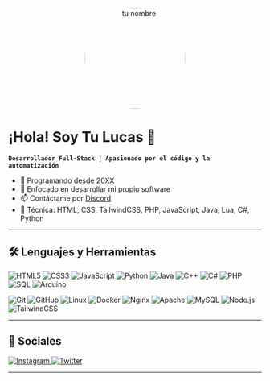<!-- FOTO CIRCULAR -->
<p align="center">
  <img src="https://tu-dominio.com/tu-foto.jpg" width="200" style="border-radius:50%;" alt="tu nombre"/>
</p>

# ¡Hola! Soy Tu Lucas 👋

**`Desarrollador Full-Stack | Apasionado por el código y la automatización`**

- 🔭 Programando desde 20XX  
- 🌱 Enfocado en desarrollar mi propio software  
- 📫 Contáctame por [Discord](https://discord.com/users/szykod1)  
- 💬 Técnica: HTML, CSS, TailwindCSS, PHP, JavaScript, Java, Lua, C#, Python  

---

## 🛠 Lenguajes y Herramientas

<p align="left">
  <img src="https://img.shields.io/badge/HTML5-E34F26?logo=html5&logoColor=fff" alt="HTML5"/>
  <img src="https://img.shields.io/badge/CSS3-1572B6?logo=css3&logoColor=fff" alt="CSS3"/>
  <img src="https://img.shields.io/badge/JavaScript-F7DF1E?logo=javascript&logoColor=000" alt="JavaScript"/>
  <img src="https://img.shields.io/badge/Python-3776AB?logo=python&logoColor=fff" alt="Python"/>
  <img src="https://img.shields.io/badge/Java-007396?logo=java&logoColor=fff" alt="Java"/>
  <img src="https://img.shields.io/badge/C++-00599C?logo=c%2B%2B&logoColor=fff" alt="C++"/>
  <img src="https://img.shields.io/badge/C#-239120?logo=c-sharp&logoColor=fff" alt="C#"/>
  <img src="https://img.shields.io/badge/PHP-777BB4?logo=php&logoColor=fff" alt="PHP"/>
  <img src="https://img.shields.io/badge/SQL-4479A1?logo=mysql&logoColor=fff" alt="SQL"/>
  <img src="https://img.shields.io/badge/Arduino-00979D?logo=arduino&logoColor=fff" alt="Arduino"/>
</p>

<p align="left">
  <img src="https://img.shields.io/badge/Git-F05032?logo=git&logoColor=fff" alt="Git"/>
  <img src="https://img.shields.io/badge/GitHub-181717?logo=github&logoColor=fff" alt="GitHub"/>
  <img src="https://img.shields.io/badge/Linux-FCC624?logo=linux&logoColor=000" alt="Linux"/>
  <img src="https://img.shields.io/badge/Docker-2496ED?logo=docker&logoColor=fff" alt="Docker"/>
  <img src="https://img.shields.io/badge/Nginx-009639?logo=nginx&logoColor=fff" alt="Nginx"/>
  <img src="https://img.shields.io/badge/Apache-E34F26?logo=apache&logoColor=fff" alt="Apache"/>
  <img src="https://img.shields.io/badge/MySQL-4479A1?logo=mysql&logoColor=fff" alt="MySQL"/>
  <img src="https://img.shields.io/badge/Node.js-339933?logo=node.js&logoColor=fff" alt="Node.js"/>
  <img src="https://img.shields.io/badge/TailwindCSS-38B2AC?logo=tailwind-css&logoColor=fff" alt="TailwindCSS"/>
</p>

---

## 📱 Sociales

<p align="left">
  <a href="https://instagram.com/lucasmussii">
    <img src="https://img.shields.io/badge/Instagram-E4405F?logo=instagram&logoColor=fff" alt="Instagram"/>
  </a>
  <a href="https://twitter.com/lucasmussi6">
    <img src="https://img.shields.io/badge/Twitter-1DA1F2?logo=twitter&logoColor=fff" alt="Twitter"/>
  </a>
</p>

---
